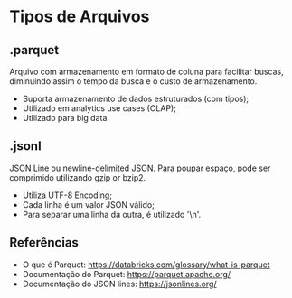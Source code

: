 # Tipos de Arquivos

## .parquet
Arquivo com armazenamento em formato de coluna para facilitar buscas, diminuindo assim o tempo da busca e o custo de armazenamento.

- Suporta armazenamento de dados estruturados (com tipos);
- Utilizado em analytics use cases (OLAP);
- Utilizado para big data.

## .jsonl
JSON Line ou newline-delimited JSON. Para poupar espaço, pode ser comprimido utilizando gzip or bzip2.

- Utiliza UTF-8 Encoding;
- Cada linha é um valor JSON válido;
- Para separar uma linha da outra, é utilizado '\n'.

## Referências
- O que é Parquet: https://databricks.com/glossary/what-is-parquet
- Documentação do Parquet: https://parquet.apache.org/
- Documentação do JSON lines: https://jsonlines.org/
